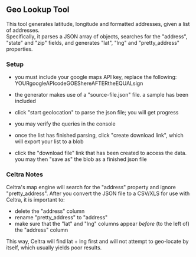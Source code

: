 ## Geo Lookup Tool

This tool generates latitude, longitude and formatted addresses, given a list of addresses.  
Specifically, it parses a JSON array of objects, searches for the "address", "state" and "zip" fields, and generates "lat", "lng" and "pretty\_address" properties.


### Setup

- you must include your google maps API key, replace the following:
    YOURgoogleAPIcodeGOEShereAFTERtheEQUALsign

- the generator makes use of a "source-file.json" file. a sample has been included

- click "start geolocation" to parse the json file; you will get progress

- you may verify the queries in the console

- once the list has finished parsing, click "create download link", which will export your list to a blob

- click the "download file" link that has been created to access the data. you may then "save as" the blob as a finished json file


### Celtra Notes

Celtra's map engine will search for the "address" property and ignore "pretty\_address". After you convert the JSON file to a CSV/XLS for use with Celtra, it is important to:

- delete the "address" column
- rename "pretty\_address" to "address"
- make sure that the "lat" and "lng" columns appear *before* (to the left of) the "address" column

This way, Celtra will find lat + lng first and will not attempt to geo-locate by itself, which usually yields poor results.






